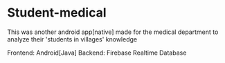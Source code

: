 # Student-medical
This was another android app[native] made for the medical department to analyze their 'students in villages' knowledge

Frontend: Android[Java]
Backend: Firebase Realtime Database
